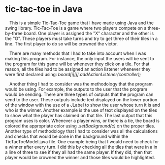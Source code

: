 # tic-tac-toe in Java
&emsp;This is a simple Tic-Tac-Toe game that I have made using Java and the swing library. Tic-Tac-Toe is a game where two players compete on a three-by-three board. One player is assigned the "X" character and the other is the "O". These players must take turns and try to get three of their tiles in a line. The first player to do so will be crowned the victor.

&emsp;There are many methods that I had to take into account when I was making this program. For instance, the only input the users will be sent to the program for this game will be whenever they click on a tile. For that reason, all the tiles had to be assigned an action listener whenever they were first declared using: *board[i][j].addActionListener(controller);*

&emsp;Another thing I had to consider was the methodology that the program would be using. For example, the outputs to the user that the program would be sending. There are three types of outputs that the program can send to the user. These outputs include text displayed on the lower portion of the window with the use of a JLabel to show the user whose turn it is and who is the winner. Another example is the use of text displayed on the tiles to show what the player has claimed on that tile. The last output that this program uses is color. Whenever a player wins, or there is a tie, the board is colored the appropriate color using *.setBackground(c)* on the proper tiles. Another type of methodology that I had to consider was all the calculations and checks that would be done in the background within the TicTacToeModel.java file. One example being that I would need to check for a winner after every turn. I did this by checking all the tiles that were in a in a line of three to see if they all had the same player. If they did, then that player would be crowned the winner and those tiles would be highlighted.
